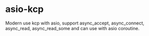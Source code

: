 # asio-kcp
Modern use kcp with asio, support async_accept, async_connect, async_read, async_read_some and can use with asio coroutine.
